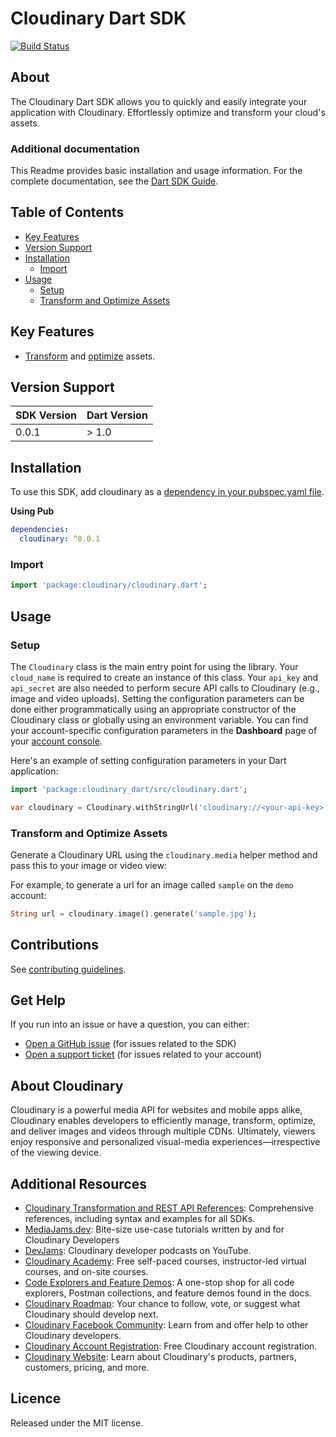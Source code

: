 Cloudinary Dart SDK
=========================
[![Build Status](https://api.travis-ci.com/cloudinary/cloudinary_dart.svg?branch=master)](https://app.travis-ci.com/github/cloudinary/cloudinary_dart)
## About
The Cloudinary Dart SDK allows you to quickly and easily integrate your application with Cloudinary.
Effortlessly optimize and transform your cloud's assets.

### Additional documentation
This Readme provides basic installation and usage information.
For the complete documentation, see the [Dart SDK Guide](https://cloudinary.com/documentation/kotlin_integration).

## Table of Contents
- [Key Features](#key-features)
- [Version Support](#Version-Support)
- [Installation](#installation)
  - [Import](#import)
- [Usage](#usage)
    - [Setup](#Setup)
    - [Transform and Optimize Assets](#Transform-and-Optimize-Assets)

## Key Features
- [Transform](https://cloudinary.com/documentation/kotlin_media_transformations) and [optimize](https://cloudinary.com/documentation/kotlin_media_transformations#image_optimizations) assets.

## Version Support
| SDK Version | Dart Version |
|-------------|--------------|
| 0.0.1       | > 1.0        | 

## Installation
To use this SDK, add cloudinary as a [dependency in your pubspec.yaml file](https://flutter.dev/platform-plugins/).

**Using Pub**
```yaml
dependencies:
  cloudinary: ^0.0.1
```
### Import
```dart
import 'package:cloudinary/cloudinary.dart';
```

## Usage
### Setup
The `Cloudinary` class is the main entry point for using the library. Your `cloud_name` is required to create an instance of this class. Your `api_key` and `api_secret` are also needed to perform secure API calls to Cloudinary (e.g., image and video uploads). Setting the configuration parameters can be done either programmatically using an appropriate constructor of the Cloudinary class or globally using an environment variable. You can find your account-specific configuration parameters in the **Dashboard** page of your [account console](https://cloudinary.com/console).

Here's an example of setting configuration parameters in your Dart application:

```dart
import 'package:cloudinary_dart/src/cloudinary.dart';

var cloudinary = Cloudinary.withStringUrl('cloudinary://<your-api-key>:<your-api-secret>@<your-cloud-name>');
```

### Transform and Optimize Assets

Generate a Cloudinary URL using the `cloudinary.media` helper method and pass this to your image or video view:

For example, to generate a url for an image called `sample` on the `demo` account:

```dart
String url = cloudinary.image().generate('sample.jpg');
```

## Contributions
See [contributing guidelines](/CONTRIBUTING.md).

## Get Help
If you run into an issue or have a question, you can either:
- [Open a GitHub issue](https://github.com/cloudinary/cloudinary_kotlin/issues) (for issues related to the SDK)
- [Open a support ticket](https://cloudinary.com/contact) (for issues related to your account)

## About Cloudinary
Cloudinary is a powerful media API for websites and mobile apps alike, Cloudinary enables developers to efficiently manage, transform, optimize, and deliver images and videos through multiple CDNs. Ultimately, viewers enjoy responsive and personalized visual-media experiences—irrespective of the viewing device.

## Additional Resources
- [Cloudinary Transformation and REST API References](https://cloudinary.com/documentation/cloudinary_references): Comprehensive references, including syntax and examples for all SDKs.
- [MediaJams.dev](https://mediajams.dev/): Bite-size use-case tutorials written by and for Cloudinary Developers
- [DevJams](https://www.youtube.com/playlist?list=PL8dVGjLA2oMr09amgERARsZyrOz_sPvqw): Cloudinary developer podcasts on YouTube.
- [Cloudinary Academy](https://training.cloudinary.com/): Free self-paced courses, instructor-led virtual courses, and on-site courses.
- [Code Explorers and Feature Demos](https://cloudinary.com/documentation/code_explorers_demos_index): A one-stop shop for all code explorers, Postman collections, and feature demos found in the docs.
- [Cloudinary Roadmap](https://cloudinary.com/roadmap): Your chance to follow, vote, or suggest what Cloudinary should develop next.
- [Cloudinary Facebook Community](https://www.facebook.com/groups/CloudinaryCommunity): Learn from and offer help to other Cloudinary developers.
- [Cloudinary Account Registration](https://cloudinary.com/users/register/free): Free Cloudinary account registration.
- [Cloudinary Website](https://cloudinary.com): Learn about Cloudinary's products, partners, customers, pricing, and more.

## Licence
Released under the MIT license.